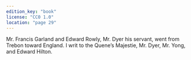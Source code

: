 ```yaml
---
edition_key: "book"
license: "CC0 1.0"
location: "page 29"
---
```

Mr. Francis Garland and Edward
Rowly, Mr. Dyer his servant, went from Trebon toward England.
I writ to the Quene’s Majestie, Mr. Dyer, Mr. Yong, and Edward
Hilton.
